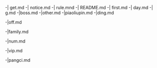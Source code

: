 -| get.md
-| notice.md
-| rule.mnd
-| README.md
-| first.md
-| day.md
-| g.md
-|boss.md
-|other.md
-|piaoliupin.md
-|ding.md

-|off.md

-|family.md

-|num.md

-|vip.md

-|pangci.md

